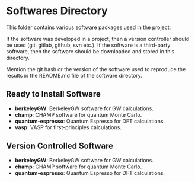 # Softwares Directory
This folder contains various software packages used in the project:

If the software was developed in a project, then a version controller should be used (git, gitlab, github, svn etc.). If the software is a third-party software, then the software should be downloaded and stored in this directory.

Mention the git hash or the version of the software used to reproduce the results in the README.md file of the software directory.

## Ready to Install Software
- **berkeleyGW**: BerkeleyGW software for GW calculations.
- **champ**: CHAMP software for quantum Monte Carlo.
- **quantum-espresso**: Quantum Espresso for DFT calculations.
- **vasp**: VASP for first-principles calculations.


## Version Controlled Software
- **berkeleyGW**: BerkeleyGW software for GW calculations.
- **champ**: CHAMP software for quantum Monte Carlo.
- **quantum-espresso**: Quantum Espresso for DFT calculations.


